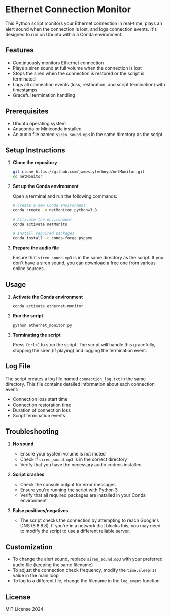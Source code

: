 # Ethernet Connection Monitor

This Python script monitors your Ethernet connection in real-time, plays an alert sound when the connection is lost, and logs connection events. It's designed to run on Ubuntu within a Conda environment.

## Features

- Continuously monitors Ethernet connection
- Plays a siren sound at full volume when the connection is lost
- Stops the siren when the connection is restored or the script is terminated
- Logs all connection events (loss, restoration, and script termination) with timestamps
- Graceful termination handling

## Prerequisites

- Ubuntu operating system
- Anaconda or Miniconda installed
- An audio file named `siren_sound.mp3` in the same directory as the script

## Setup Instructions

1. **Clone the repository**

   ```bash
   git clone https://github.com/jamestylerboyd/netMonitor.git
   cd netMonitor
   ```

2. **Set up the Conda environment**

   Open a terminal and run the following commands:

   ```bash
   # Create a new Conda environment
   conda create -n netMonitor python=3.8

   # Activate the environment
   conda activate netMonito

   # Install required packages
   conda install -c conda-forge pygame
   ```

3. **Prepare the audio file**

   Ensure that `siren_sound.mp3` is in the same directory as the script. If you don't have a siren sound, you can download a free one from various online sources.

## Usage

1. **Activate the Conda environment**

   ```bash
   conda activate ethernet-monitor
   ```

2. **Run the script**

   ```bash
   python ethernet_monitor.py
   ```

3. **Terminating the script**

   Press `Ctrl+C` to stop the script. The script will handle this gracefully, stopping the siren (if playing) and logging the termination event.

## Log File

The script creates a log file named `connection_log.txt` in the same directory. This file contains detailed information about each connection event:

- Connection loss start time
- Connection restoration time
- Duration of connection loss
- Script termination events

## Troubleshooting

1. **No sound**
   - Ensure your system volume is not muted
   - Check if `siren_sound.mp3` is in the correct directory
   - Verify that you have the necessary audio codecs installed

2. **Script crashes**
   - Check the console output for error messages
   - Ensure you're running the script with Python 3
   - Verify that all required packages are installed in your Conda environment

3. **False positives/negatives**
   - The script checks the connection by attempting to reach Google's DNS (8.8.8.8). If you're in a network that blocks this, you may need to modify the script to use a different reliable server.

## Customization

- To change the alert sound, replace `siren_sound.mp3` with your preferred audio file (keeping the same filename)
- To adjust the connection check frequency, modify the `time.sleep(1)` value in the main loop
- To log to a different file, change the filename in the `log_event` function

## License

MIT License 2024
